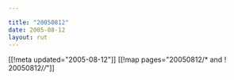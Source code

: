 ```yaml
---

title: "20050812"
date: 2005-08-12
layout: rut
---
```


[[!meta updated="2005-08-12"]]
[[!map pages="20050812/* and ! 20050812/*/*"]]
